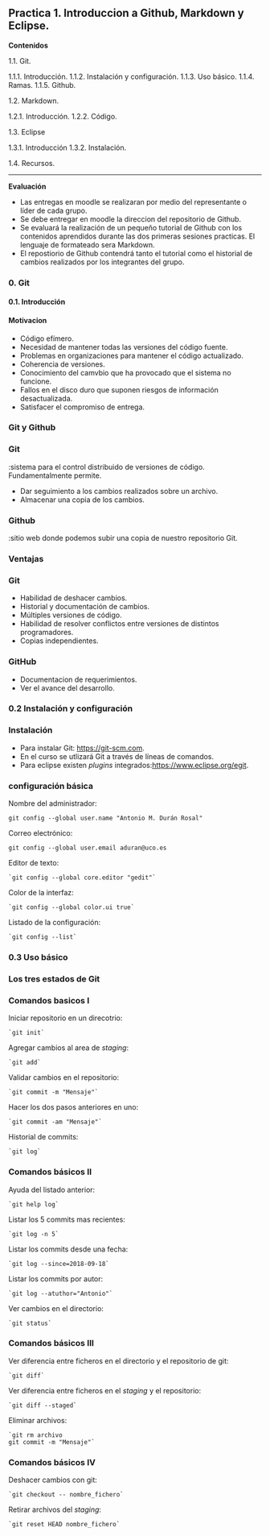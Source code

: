 Practica 1. Introduccion a Github, Markdown y Eclipse.
---

**Contenidos**

1.1. Git.

   1.1.1. Introducción.
   1.1.2. Instalación y configuración.
   1.1.3. Uso básico.
   1.1.4. Ramas.
   1.1.5. Github.

1.2. Markdown.

   1.2.1. Introducción.
   1.2.2. Código.

1.3. Eclipse

   1.3.1. Introducción
   1.3.2. Instalación.

1.4. Recursos.

---

**Evaluación**


* Las entregas en moodle se realizaran por medio del representante o líder de cada grupo.
* Se debe entregar en moodle la direccion del repositorio de Github.
* Se evaluará la realización de un pequeño tutorial de Github con los contenidos aprendidos durante las dos primeras sesiones practicas. El lenguaje de formateado sera Markdown.
* El repostiorio de Github contendrá tanto el tutorial como el historial de cambios realizados por los integrantes del grupo.

### 0. Git

#### 0.1. Introducción

#### Motivacion

* Código efímero.  
* Necesidad de mantener todas las versiones del código fuente.
* Problemas en organizaciones para mantener el código actualizado.
* Coherencia de versiones.
* Conocimiento del camvbio que ha provocado que el sistema no funcione.
* Fallos en el disco duro que suponen riesgos de información desactualizada.
* Satisfacer el compromiso de entrega.

### Git y Github

### Git

:sistema para el control distribuido de versiones de código. Fundamentalmente permite.
* Dar seguimiento a los cambios realizados sobre un archivo.
* Almacenar una copia de los cambios.

### Github

:sitio web donde podemos subir una copia de nuestro repositorio Git.

### Ventajas
### Git
* Habilidad de deshacer cambios.
* Historial y documentación de cambios.
* Múltiples versiones de código.
* Habilidad de resolver conflictos entre versiones de distintos programadores.
* Copias independientes.

### GitHub

* Documentacion de requerimientos.
* Ver el avance del desarrollo.

### 0.2 Instalación y configuración

### Instalación
* Para instalar Git: https://git-scm.com.
* En el curso se utlizará Git a través de líneas de comandos.
* Para eclipse existen *plugins* integrados:https://www.eclipse.org/egit.

### configuración básica
   Nombre del administrador:
   ~~~  
   git config --global user.name "Antonio M. Durán Rosal"
   ~~~  
   Correo electrónico:
   ~~~  
   git config --global user.email aduran@uco.es
   ~~~  
   Editor de texto:  
   ~~~
   `git config --global core.editor "gedit"`  
   ~~~
   Color de la interfaz:  
   ~~~
   `git config --global color.ui true`  
   ~~~
   Listado de la configuración:  
   ~~~
   `git config --list`  
   ~~~

### 0.3 Uso básico
### Los tres estados de Git
### Comandos basicos I
Iniciar repositorio en un direcotrio:  
~~~
`git init`  
~~~
Agregar cambios al area de *staging*:  
~~~
`git add`
~~~  
Validar cambios en el repositorio:  
~~~
`git commit -m "Mensaje"`  
~~~
Hacer los dos pasos anteriores en uno:
~~~  
`git commit -am "Mensaje"`  
~~~
Historial de commits:  
~~~
`git log`  
~~~
### Comandos básicos II
Ayuda del listado anterior:  
~~~
`git help log`  
~~~
Listar los 5 commits mas recientes:  
~~~
`git log -n 5`  
~~~
Listar los commits desde una fecha:  
~~~
`git log --since=2018-09-18`  
~~~
Listar los commits por autor:  
~~~
`git log --atuthor="Antonio"`  
~~~
Ver cambios en el directorio:  
~~~
`git status`  
~~~

### Comandos básicos III

Ver diferencia entre ficheros en el directorio y el repositorio de git:
~~~  
`git diff`  
~~~
Ver diferencia entre ficheros en el *staging* y el repositorio:  
~~~
`git diff --staged`  
~~~
Eliminar archivos:  
~~~
`git rm archivo  
git commit -m "Mensaje"`  
~~~

### Comandos básicos IV
Deshacer cambios con git:  
~~~
`git checkout -- nombre_fichero`  
~~~
Retirar archivos del *staging*:
~~~
`git reset HEAD nombre_fichero`  
~~~
